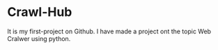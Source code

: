 # Crawl-Hub
It is my first-project on Github. I have made a project ont the topic Web Cralwer using python.
